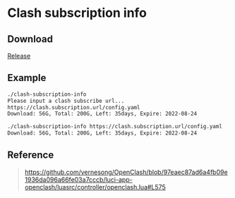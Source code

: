 # Clash subscription info

## Download

[Release](https://github.com/summerscar/clash-subscription-info/releases/latest)

## Example

```bash
./clash-subscription-info
Please input a clash subscribe url...
https://clash.subscription.url/config.yaml
Download: 56G, Total: 200G, Left: 35days, Expire: 2022-08-24
```

```bash
./clash-subscription-info https://clash.subscription.url/config.yaml
Download: 56G, Total: 200G, Left: 35days, Expire: 2022-08-24
```

## Reference

> <https://github.com/vernesong/OpenClash/blob/97eaec87ad6a4fb09e1936da096a66fe03a7cccb/luci-app-openclash/luasrc/controller/openclash.lua#L575>
